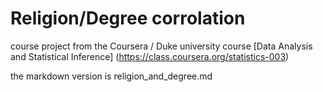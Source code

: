 # Religion/Degree corrolation


course project from the Coursera / Duke university course [Data Analysis and Statistical Inference] (https://class.coursera.org/statistics-003)

the markdown version is religion_and_degree.md
